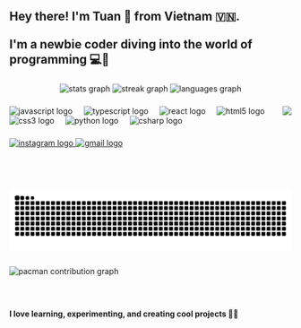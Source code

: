 <h2 align="left">Hey there! I'm Tuan 👋 from Vietnam 🇻🇳. <br><br>I'm a newbie coder diving into the world of programming 💻🚀</h2>

###

<div align="center">
  <img src="https://github-readme-stats.vercel.app/api?username=anhztuan&hide_title=false&hide_rank=false&show_icons=true&include_all_commits=true&count_private=true&disable_animations=false&theme=dracula&locale=en&hide_border=false" height="150" alt="stats graph"  />
  <img src="https://streak-stats.demolab.com?user=anhztuan&locale=en&mode=daily&theme=dracula&hide_border=false&border_radius=5" height="150" alt="streak graph"  />
  <img src="https://github-readme-stats.vercel.app/api/top-langs?username=anhztuan&locale=en&hide_title=false&layout=compact&card_width=320&langs_count=5&theme=chartreuse-dark&hide_border=false" height="150" alt="languages graph"  />
</div>

###

<img align="right" height="150" src="https://i.pinimg.com/originals/fd/30/84/fd30846b19ff684f079d23b217a481e8.gif"  />

###

<div align="left">
  <img src="https://cdn.jsdelivr.net/gh/devicons/devicon/icons/javascript/javascript-original.svg" height="30" alt="javascript logo"  />
  <img width="12" />
  <img src="https://cdn.jsdelivr.net/gh/devicons/devicon/icons/typescript/typescript-original.svg" height="30" alt="typescript logo"  />
  <img width="12" />
  <img src="https://cdn.jsdelivr.net/gh/devicons/devicon/icons/react/react-original.svg" height="30" alt="react logo"  />
  <img width="12" />
  <img src="https://cdn.jsdelivr.net/gh/devicons/devicon/icons/html5/html5-original.svg" height="30" alt="html5 logo"  />
  <img width="12" />
  <img src="https://cdn.jsdelivr.net/gh/devicons/devicon/icons/css3/css3-original.svg" height="30" alt="css3 logo"  />
  <img width="12" />
  <img src="https://cdn.jsdelivr.net/gh/devicons/devicon/icons/python/python-original.svg" height="30" alt="python logo"  />
  <img width="12" />
  <img src="https://cdn.jsdelivr.net/gh/devicons/devicon/icons/csharp/csharp-original.svg" height="30" alt="csharp logo"  />
</div>

###

<div align="left">
  <a href="https://www.instagram.com/anhztuan.1710/" target="_blank">
    <img src="https://img.shields.io/static/v1?message=Instagram&logo=instagram&label=&color=E4405F&logoColor=gradient&labelColor=&style=for-the-badge" height="35" alt="instagram logo"  />
  </a>
  <a href="mailto:anhtuanforworkonly@gmail.com" target="_blank">
    <img src="https://img.shields.io/static/v1?message=Gmail&logo=gmail&label=&color=D14836&logoColor=white&labelColor=&style=for-the-badge" height="35" alt="gmail logo"  />
  </a>
</div>

###

<br clear="both">

<img src="https://raw.githubusercontent.com/anhztuan/anhztuan/output/snake.svg" alt="Snake animation" />

###

<picture>
  <source media="(prefers-color-scheme: dark)" srcset="https://raw.githubusercontent.com/anhztuan/anhztuan/output/pacman-contribution-graph-dark.svg">
  <source media="(prefers-color-scheme: light)" srcset="https://raw.githubusercontent.com/anhztuan/anhztuan/output/pacman-contribution-graph.svg">
  <img alt="pacman contribution graph" src="https://raw.githubusercontent.com/anhztuan/anhztuan/output/pacman-contribution-graph.svg">
</picture>

###

<br clear="both">

<h4 align="left">I love learning, experimenting, and creating cool projects 🎨✨</h4>

###
